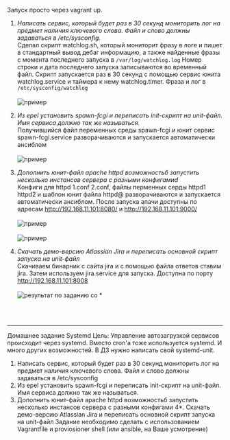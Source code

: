 Запуск просто через vagrant up.

1. *Написать сервис, который будет раз в 30 секунд мониторить лог на предмет наличия ключевого слова. Файл и слово должны задаваться в /etc/sysconfig.*<br>
   Сделал скрипт watchlog.sh, который мониторит фразу в логе и пишет в стандартный вывод дебаг информацию, а также найденные фразы с момента последнего запуска в ``` /var/log/watchlog.log ``` Номер строки и дата последнего запуска записываются во временный файл. Скрипт запускается раз в 30 секунд с помощью сервис юнита watchlog.service и таймера к нему watchlog.timer. Фраза и лог в ```/etc/sysconfig/watchlog ``` <br><br>
![пример](https://github.com/perhamm/otus-linux/blob/master/Ex08/watch%20log.PNG)


2. *Из epel установить spawn-fcgi и переписать init-скрипт на unit-файл. Имя сервиса должно так же называться.*<br>
Получившийся файл переменных среды spawn-fcgi и юнит сервис spawn-fcgi.service разворачиваются и запускается автоматически ансиблом <br><br>
![пример](https://github.com/perhamm/otus-linux/blob/master/Ex08/fcgi.PNG)

3. *Дополнить юнит-файл apache httpd возможностьб запустить несколько инстансов сервера с разными конфигамиd*<br>
Конфиги для httpd 1.conf 2.conf, файлы перменных серды httpd1 httpd2 и шаблон юнит файла httpd@ разворачиваются и запускается автоматически ансиблом. После запуска апачи доступны по адресам  http://192.168.11.101:8080/ и  http://192.168.11.101:9000/ <br><br>
![пример](https://github.com/perhamm/otus-linux/blob/master/Ex08/httpd%208080.PNG)<br><br>
![пример](https://github.com/perhamm/otus-linux/blob/master/Ex08/httpd%209000.PNG)

4. *Скачать демо-версию Atlassian Jira и переписать основной скрипт запуска на unit-файл*<br>
Скачиваем бинарник с сайта jira и с помощью файла ответов ставим jira. Затем используем jira.service для запуска. Доступна по порту http://192.168.11.101:8008 <br><br>
![результат по заданию со *](https://github.com/perhamm/otus-linux/blob/master/Ex08/jira%208008.PNG)
<br>
<br>

---
Домашнее задание
Systemd
Цель: Управление автозагрузкой сервисов происходит через systemd. Вместо cron'а тоже используется systemd. И много других возможностей. В ДЗ нужно написать свой systemd-unit.
1. Написать сервис, который будет раз в 30 секунд мониторить лог на предмет наличия ключевого слова. Файл и слово должны задаваться в /etc/sysconfig
2. Из epel установить spawn-fcgi и переписать init-скрипт на unit-файл. Имя сервиса должно так же называться.
3. Дополнить юнит-файл apache httpd возможностьб запустить несколько инстансов сервера с разными конфигами
4*. Скачать демо-версию Atlassian Jira и переписать основной скрипт запуска на unit-файл
Задание необходимо сделать с использованием Vagrantfile и proviosioner shell (или ansible, на Ваше усмотрение) 
